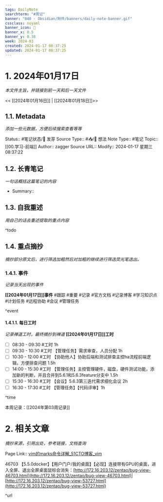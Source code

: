 ```yaml
---
tags: DailyNote
searchterm: "#周记"
banner: "040 - Obsidian/附件/banners/daily-note-banner.gif"
cssclass: noyaml
banner_icon: 💌
banner_x: 0.5
banner_y: 0.38
week: 2024-03
created: 2024-01-17 08:37:25
updated: 2024-01-17 08:37:25
---
```


# 1. 2024年01月17日

_本文件主旨，并链接到前一天和后一天文件_

<< [[2024年01月16日]] | [[2024年01月18日]]>>

## 1.1. Metadata

_添加一些元数据，方便后续搜索查看等等_

Status:: #笔记状态/🌱 发芽
Source Type:: #📥/💭 想法 
Note Type:: #笔记
Topic:: [[00.学习-前端]]
Author:: zagger
Source URL::
Modify:: 2024-01-17 星期三 08:37:22

## 1.2. 长青笔记

_一句话概括这篇笔记的内容_

- Summary::

## 1.3. 自我重述

_用自己的话去重述提取的重点内容_

^todo

## 1.4. 重点摘抄

_摘抄部分原文后，进行筛选加粗然后对加粗的继续进行筛选荧光笔选出。_

### 1.4.1. 事件

_记录当天出现的事件_

**[[2024年01月17日]]事件** 
#跟踪 #重要 #记录 #官方文档 #记录博客 #学习知识点 #计划任务 #远程协助 #会议 #管理任务

^event

#### 1.4.1.1. 每日工时

_记录禅道工时，最终摘抄到禅道_
**[[2024年01月17日]]工时**
- [ ] 08:30 - 09:30 #工时  1h
- [ ] 09:30 - 10:30 #工时 【管理任务】需求审查，人员分配 1h
- [ ] 10:30 - 12:00 #工时 【协助他人】协助后端和测试排查主控ha流程前端逻辑，方便排查问题 1.5h
- [ ] 14:00 - 15:30 #工时 【管理任务】主控管理硬件，磁盘，硬件测试功能，添加新的判断，并且合并到5.6.1和5.6.3feature分支中 1.5h
- [ ] 15:30 - 16:30 #工时 【会议】5.6.3第三迭代需求细化会议 2h
- [ ] 16:30 - 17:30 #工时 【管理任务】【代码评审】1h

^time

本周记录：[[2024年第03周记录]]

# 2. 相关文章

_摘抄来源，引用出处，参考链接，文档查询_

Page Link::
[vim的marks命令详解\_51CTO博客\_vim](https://blog.51cto.com/u_15966109/6082785)
  
46703 【5.5.0docker】【用户门户/我的桌面】【必现】连接带有GPU的桌面，进入全屏、退出全屏桌面鼠标会消失：[http://172.16.203.12/zentao/bug-view-46703.html](http://172.16.203.12/zentao/bug-view-46703.html)|  [http://172.16.203.12/zentao/bug-view-53727.html](http://172.16.203.12/zentao/bug-view-53727.html)

^url
